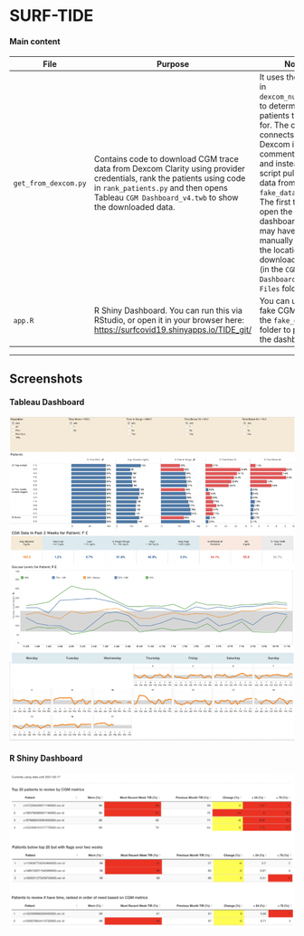 # SURF-TIDE


#### Main content

| File                 | Purpose                                                                                                                                                                                                                  | Notes                                                                                                                                                                                                                                                                                                                                                                              |
|----------------------|--------------------------------------------------------------------------------------------------------------------------------------------------------------------------------------------------------------------------|------------------------------------------------------------------------------------------------------------------------------------------------------------------------------------------------------------------------------------------------------------------------------------------------------------------------------------------------------------------------------------|
| `get_from_dexcom.py` | Contains code to download CGM trace data from Dexcom Clarity using provider credentials, rank the patients using code in `rank_patients.py` and then opens Tableau `CGM Dashboard_v4.twb` to show the downloaded data.   | It uses the entries in  `dexcom_numbers.xls`  to determine which patients to full data for. The code that connects to Dexcom is commented out and instead the script pulls fake data from the `fake_data` folder. The first time you open the Tableau dashboard, you may have to manually update the location of the downloaded data (in the `CGM Dashboard_v3.twb Files` folder). |
| `app.R`              | R Shiny Dashboard. You can run this via RStudio, or open it in your browser here: https://surfcovid19.shinyapps.io/TIDE_git/                                                                                             | You can use the fake CGM data in the `fake_data` folder to populate the dashboard.                                                                                                                                                                                                                                                                                                 |
---------------------

## Screenshots

#### Tableau Dashboard

![Tableau Dashboard Screenshot](screenshots/Tableau.png?raw=true)

#### R Shiny Dashboard

![R Shiny Dashboard Screenshot](screenshots/RShiny.png?raw=true)
